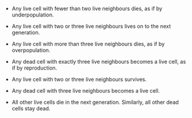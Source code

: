 * Any live cell with fewer than two live neighbours dies, as if by underpopulation.
* Any live cell with two or three live neighbours lives on to the next generation.
* Any live cell with more than three live neighbours dies, as if by overpopulation.
* Any dead cell with exactly three live neighbours becomes a live cell, as if by reproduction.




* Any live cell with two or three live neighbours survives.
* Any dead cell with three live neighbours becomes a live cell.
* All other live cells die in the next generation. Similarly, all other dead cells stay dead.
